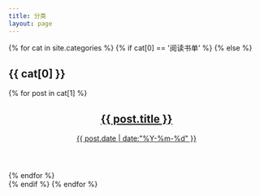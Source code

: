 ```yaml
---
title: 分类
layout: page
---
```



{% for cat in site.categories %}
{% if cat[0] == '阅读书单' %}
{% else %}
<h2 class="archive-title">{{ cat[0] }}</h2>
<div class="archive">
{% for post in cat[1] %}
<article class="post">
<div class="post-content">
<header>
<h1 class="title">
<a href="{{ post.url }}">{{ post.title }}</a>
</h1>
<time datetime="{{ post.date | date:"%Y-%m-%d" }}">
<a href="{{ post.url }}">{{ post.date | date:"%Y-%m-%d" }}</a>
</time>
</header>
</div>
</article>
{% endfor %}
</div>
{% endif %}
{% endfor %}

